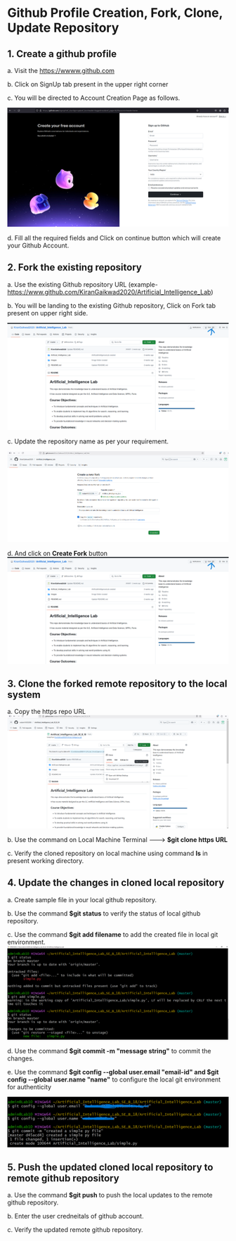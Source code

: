 # Github Profile Creation, Fork, Clone, Update Repository

## 1. Create a github profile

   a. Visit the https://wwww.github.com
   
   b. Click on SignUp tab present in the upper right corner
   
   c. You will be directed to Account Creation Page as follows.
   
   ![Github Account Creation Page](images/GithubSignUpPage.png)
   
   d. Fill all the required fields and Click on continue button which will create your Github Account.
   

## 2. Fork the existing repository

   a. Use the existing Github repository URL (example- https://www.github.com/KiranGaikwad2020/Artificial_Intelligence_Lab)
   
   b. You will be landing to the existing Github repository, Click on Fork tab present on upper right side.

   ![Fork Window](images/ForkWindow.png)
   
   c. Update the repository name as per your requirement.
   
   ![Update Repository Name](images/ForkRepoName.png)
      
   d. And click on **Create Fork** button
   ![Fork Repository](images/ForkWindow.png)
   


## 3. Clone the forked remote repository to the local system

   a.  Copy the https repo URL 
   ![Clone Repo](images/CloneForkedRepo.png)
   
   b. Use the command on Local Machine Terminal ---> **$git clone https URL**

   c. Verify the cloned repository on local machine using command **ls** in present working directory.

## 4. Update the changes in cloned local repository

   a. Create sample file in your local github repository.

   b. Use the command **$git status** to verify the status of local github repository.

   c. Use the command **$git add filename** to add the created file in local git environment.
   ![gitadd command](images/gitcommand-1.png)

   d. Use the command **$git commit -m "message string"** to commit the changes.

   e. Use the command **$git config --global user.email "email-id" and $git config --global user.name "name"** to configure the local git environment for authenticity

   ![gitcommit command](images/gitcommand-2.png)

## 5. Push the updated cloned local repository to remote github repository

   a. Use the command **$git push** to push the local updates to the remote github repository.

   b. Enter the user credneitals of github account.

   c. Verify the updated remote github repository.
